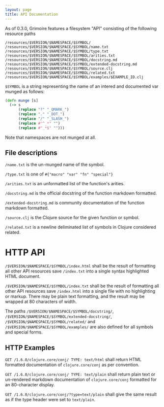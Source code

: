 ```yaml
---
layout: page
title: API Documentation
---
```


As of 0.3.0, Grimoire features a filesystem "API" consisting of the
following resource paths

```
/resources/$VERSION/$NAMESPACE/$SYMBOL/
/resources/$VERSION/$NAMESPACE/$SYMBOL/name.txt
/resources/$VERSION/$NAMESPACE/$SYMBOL/type.txt
/resources/$VERSION/$NAMESPACE/$SYMBOL/arities.txt
/resources/$VERSION/$NAMESPACE/$SYMBOL/docstring.md
/resources/$VERSION/$NAMESPACE/$SYMBOL/extended-docstring.md
/resources/$VERSION/$NAMESPACE/$SYMBOL/source.clj
/resources/$VERSION/$NAMESPACE/$SYMBOL/related.txt
/resources/$VERSION/$NAMESPACE/$SYMBOL/examples/$EXAMPLE_ID.clj
```

`$SYMBOL` is a string representing the name of an intered and
documented var munged as follows:

```Clojure
(defn munge [s]
  (-> s
      (replace "?" "_QMARK_")
      (replace "." "_DOT_")
      (replace "/" "_SLASH_")
      (replace #"^_*" "")
      (replace #"_*$" "")))
```

Note that namespaces are not munged at all.

## File descriptions

`/name.txt` is the un-munged name of the symbol.

`/type.txt` is one of `#{"macro" "var" "fn" "special"}`

`/arities.txt` is an unformatted list of the function's arities.

`/docstring.md` is the official docstring of the function markdown formatted.

`/extended-docstring.md` is community documentation of the function markdown formatted.

`/source.clj` is the Clojure source for the given function or symbol.

`/related.txt` is a newline deliminated list of symbols in Clojure considered related.

# HTTP API

`/$VERSION/$NAMESPACE/$SYMBOL/index.html` shall be the result of
formatting all other API resources save `/index.txt` into a single
syntax highlighted HTML document.

`/$VERSION/$NAMESPACE/$SYMBOL/index.txt` shall be the result of
formatting all other API resources save `/index.html` into a single
file with no highlighting or markup. There may be plain text
formatting, and the result may be wrapped at 80 characters of width.

The paths `/$VERSION/$NAMESPACE/$SYMBOL/docstring/`,
`/$VERSION/$NAMESPACE/$SYMBOL/extended-docstring/`,
`/$VERSION/$NAMESPACE/$SYMBOL/related/` and
`/$VERSION/$NAMESPACE/$SYMBOL/examples/` are also defined for all
symbols and special forms.

## HTTP Examples

`GET /1.6.0/clojure.core/conj/ TYPE: text/html` shall return
HTML formatted documentation of `clojure.core/conj` as per convention.

`GET /1.6.0/clojure.core/conj/ TYPE: text/plain` shall return plain
text or un-rendered markdown documentation of `clojure.core/conj`
formatted for an 80-character display.

`GET /1.6.0/clojure.core/conj/?type=text/plain` shall give the same
result as if the type header were set to `text/plain`.
